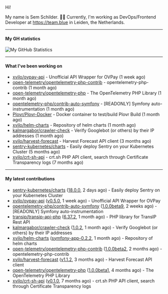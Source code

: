 Hi!

My name is Sem Schilder. 👋🏻 Currently, I'm working as DevOps/Frontend Developer at https://team.blue in Leiden, the Netherlands.

---

#### My GH statistics

![My GitHub Statistics](https://github-readme-stats.vercel.app/api?username=xvilo&show_icons=true&count_private=true&hide_title=true)

---

#### What I've been working on

- [xvilo/ovpay-api](https://github.com/xvilo/ovpay-api) - Unofficial API Wrapper for OVPay (1 week ago)
- [open-telemetry/opentelemetry-php-contrib](https://github.com/open-telemetry/opentelemetry-php-contrib) - opentelemetry-php-contrib (1 month ago)
- [open-telemetry/opentelemetry-php](https://github.com/open-telemetry/opentelemetry-php) - The OpenTelemetry PHP Library (1 month ago)
- [opentelemetry-php/contrib-auto-symfony](https://github.com/opentelemetry-php/contrib-auto-symfony) - [READONLY] Symfony auto-instrumentation (1 month ago)
- [Plovr/Plovr-Docker](https://github.com/Plovr/Plovr-Docker) - Docker container to test/build Plovr Build (1 month ago)
- [xvilo/helm-charts](https://github.com/xvilo/helm-charts) - Repository of helm charts (1 month ago)
- [kalmargabor/crawler-check](https://github.com/kalmargabor/crawler-check) - Verify Googlebot (or others) by their IP addresses (1 month ago)
- [xvilo/harvest-forecast](https://github.com/xvilo/harvest-forecast) - Harvest Forecast API client (3 months ago)
- [sentry-kubernetes/charts](https://github.com/sentry-kubernetes/charts) - Easily deploy Sentry on your Kubernetes Cluster (5 months ago)
- [xvilo/crt-sh-api](https://github.com/xvilo/crt-sh-api) - crt.sh PHP API client, search through Certificate Transparency logs (7 months ago)

---

#### My latest contributions

- [sentry-kubernetes/charts](https://github.com/sentry-kubernetes/charts) ([18.0.0](https://github.com/sentry-kubernetes/charts/releases/tag/18.0.0), 2 days ago) - Easily deploy Sentry on your Kubernetes Cluster
- [xvilo/ovpay-api](https://github.com/xvilo/ovpay-api) ([v0.5.0](https://github.com/xvilo/ovpay-api/releases/tag/v0.5.0), 1 week ago) - Unofficial API Wrapper for OVPay
- [opentelemetry-php/contrib-auto-symfony](https://github.com/opentelemetry-php/contrib-auto-symfony) ([1.0.0beta9](https://github.com/opentelemetry-php/contrib-auto-symfony/releases/tag/1.0.0beta9), 2 weeks ago) - [READONLY] Symfony auto-instrumentation
- [transip/transip-api-php](https://github.com/transip/transip-api-php) ([6.37.2](https://github.com/transip/transip-api-php/releases/tag/6.37.2), 1 month ago) - PHP library for TransIP Rest API
- [kalmargabor/crawler-check](https://github.com/kalmargabor/crawler-check) ([1.0.2](https://github.com/kalmargabor/crawler-check/releases/tag/1.0.2), 1 month ago) - Verify Googlebot (or others) by their IP addresses
- [xvilo/helm-charts](https://github.com/xvilo/helm-charts) ([symfony-app-0.2.2](https://github.com/xvilo/helm-charts/releases/tag/symfony-app-0.2.2), 1 month ago) - Repository of helm charts
- [open-telemetry/opentelemetry-php-contrib](https://github.com/open-telemetry/opentelemetry-php-contrib) ([1.0.0beta2](https://github.com/open-telemetry/opentelemetry-php-contrib/releases/tag/1.0.0beta2), 2 months ago) - opentelemetry-php-contrib
- [xvilo/harvest-forecast](https://github.com/xvilo/harvest-forecast) ([v1.1.2](https://github.com/xvilo/harvest-forecast/releases/tag/v1.1.2), 3 months ago) - Harvest Forecast API client
- [open-telemetry/opentelemetry-php](https://github.com/open-telemetry/opentelemetry-php) ([1.0.0beta1](https://github.com/open-telemetry/opentelemetry-php/releases/tag/1.0.0beta1), 4 months ago) - The OpenTelemetry PHP Library
- [xvilo/crt-sh-api](https://github.com/xvilo/crt-sh-api) ([v0.1.0](https://github.com/xvilo/crt-sh-api/releases/tag/v0.1.0), 7 months ago) - crt.sh PHP API client, search through Certificate Transparency logs
